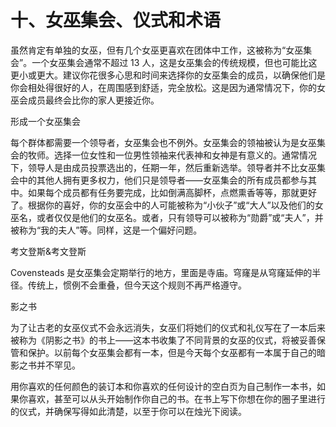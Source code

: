 # 十、女巫集会、仪式和术语

虽然肯定有单独的女巫，但有几个女巫更喜欢在团体中工作，这被称为“女巫集会”。一个女巫集会通常不超过 13 人，这是女巫集会的传统规模，但也可能比这更小或更大。建议你花很多心思和时间来选择你的女巫集会的成员，以确保他们是你会相处得很好的人，在周围感到舒适，完全放松。这是因为通常情况下，你的女巫会成员最终会比你的家人更接近你。

形成一个女巫集会

每个群体都需要一个领导者，女巫集会也不例外。女巫集会的领袖被认为是女巫集会的牧师。选择一位女性和一位男性领袖来代表神和女神是有意义的。通常情况下，领导人是由成员投票选出的，任期一年，然后重新选举。领导者并不比女巫集会中的其他人拥有更多权力，他们只是领导者——女巫集会的所有成员都参与其中。如果每个成员都有任务要完成，比如倒满高脚杯，点燃熏香等等，那就更好了。根据你的喜好，你的女巫会中的人可能被称为“小伙子”或“大人”以及他们的女巫名，或者仅仅是他们的女巫名。或者，只有领导可以被称为“勋爵”或“夫人”，并被称为“我的夫人”等。同样，这是一个偏好问题。

考文登斯&考文登斯

Covensteads 是女巫集会定期举行的地方，里面是寺庙。穹窿是从穹窿延伸的半径。传统上，惯例不会重叠，但今天这个规则不再严格遵守。

影之书

为了让古老的女巫仪式不会永远消失，女巫们将她们的仪式和礼仪写在了一本后来被称为《阴影之书》的书上——这本书收集了不同背景的女巫的仪式，将被妥善保管和保护。以前每个女巫集会都有一本，但是今天每个女巫都有一本属于自己的暗影之书并不罕见。

用你喜欢的任何颜色的装订本和你喜欢的任何设计的空白页为自己制作一本书，如果你喜欢，甚至可以从头开始制作你自己的书。在书上写下你想在你的圈子里进行的仪式，并确保写得如此清楚，以至于你可以在烛光下阅读。